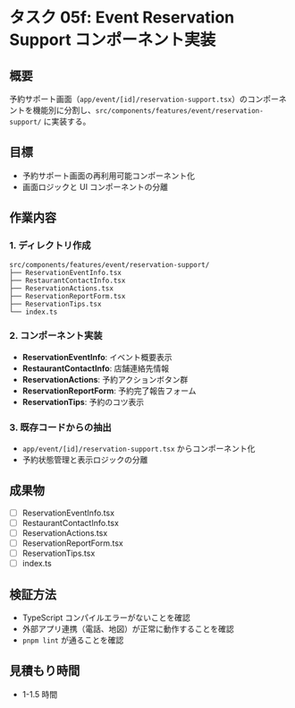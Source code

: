 # タスク 05f: Event Reservation Support コンポーネント実装

## 概要

予約サポート画面（`app/event/[id]/reservation-support.tsx`）のコンポーネントを機能別に分割し、`src/components/features/event/reservation-support/` に実装する。

## 目標

- 予約サポート画面の再利用可能コンポーネント化
- 画面ロジックと UI コンポーネントの分離

## 作業内容

### 1. ディレクトリ作成

```
src/components/features/event/reservation-support/
├── ReservationEventInfo.tsx
├── RestaurantContactInfo.tsx
├── ReservationActions.tsx
├── ReservationReportForm.tsx
├── ReservationTips.tsx
└── index.ts
```

### 2. コンポーネント実装

- **ReservationEventInfo**: イベント概要表示
- **RestaurantContactInfo**: 店舗連絡先情報
- **ReservationActions**: 予約アクションボタン群
- **ReservationReportForm**: 予約完了報告フォーム
- **ReservationTips**: 予約のコツ表示

### 3. 既存コードからの抽出

- `app/event/[id]/reservation-support.tsx` からコンポーネント化
- 予約状態管理と表示ロジックの分離

## 成果物

- [ ] ReservationEventInfo.tsx
- [ ] RestaurantContactInfo.tsx
- [ ] ReservationActions.tsx
- [ ] ReservationReportForm.tsx
- [ ] ReservationTips.tsx
- [ ] index.ts

## 検証方法

- TypeScript コンパイルエラーがないことを確認
- 外部アプリ連携（電話、地図）が正常に動作することを確認
- `pnpm lint` が通ることを確認

## 見積もり時間

- 1-1.5 時間
